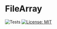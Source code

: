 # FileArray

![Tests](https://github.com/paulhenri-l/file-array/workflows/Tests/badge.svg)
[![License: MIT](https://img.shields.io/badge/License-MIT-blue.svg)](LICENSE)
